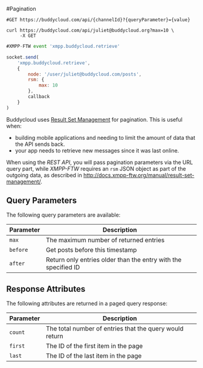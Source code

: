 #Pagination

```shell
#GET https://buddycloud.com/api/{channelId}?{queryParameter}={value}

curl https://buddycloud.com/api/juliet@buddycloud.org?max=10 \
     -X GET
```

```javascript
#XMPP-FTW event 'xmpp.buddycloud.retrieve'

socket.send(
    'xmpp.buddycloud.retrieve',
    {
        node: '/user/juliet@buddycloud.com/posts',
        rsm: {
            max: 10
        },
        callback
    }
)
```

Buddycloud uses [Result Set Management](http://xmpp.org/extensions/xep-0059.html) for pagination. This is useful when:

* building mobile applications and needing to limit the amount of data that the API sends back. 
* your app needs to retrieve new messages since it was last online.
 
When using the *REST API*, you will pass pagination parameters via the URL query part, while *XMPP-FTW* requires an `rsm` JSON object as part of the outgoing data, as described in <http://docs.xmpp-ftw.org/manual/result-set-management/>.

## Query Parameters

The following query parameters are available:

Parameter | Description
--------- |  -----------
`max`     | The maximum number of returned entries
`before`  | Get posts before this timestamp
`after`   | Return only entries older than the entry with the specified ID

## Response Attributes

The following attributes are returned in a paged query response:

Parameter | Description
--------- |  -----------
`count`   | The total number of entries that the query would return
`first`   | The ID of the first item in the page
`last`    | The ID of the last item in the page
